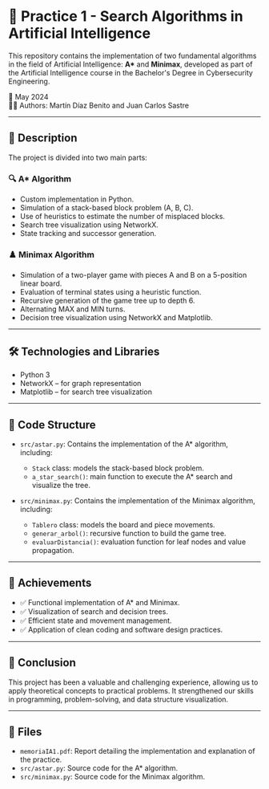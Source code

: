 # 🤖 Practice 1 - Search Algorithms in Artificial Intelligence

This repository contains the implementation of two fundamental algorithms in the field of Artificial Intelligence: **A\*** and **Minimax**, developed as part of the Artificial Intelligence course in the Bachelor's Degree in Cybersecurity Engineering.

📅 May 2024  
👨‍💻 Authors: Martín Díaz Benito and Juan Carlos Sastre

---

## 📌 Description

The project is divided into two main parts:

### 🔍 A\* Algorithm

- Custom implementation in Python.
- Simulation of a stack-based block problem (A, B, C).
- Use of heuristics to estimate the number of misplaced blocks.
- Search tree visualization using NetworkX.
- State tracking and successor generation.

### ♟️ Minimax Algorithm

- Simulation of a two-player game with pieces A and B on a 5-position linear board.
- Evaluation of terminal states using a heuristic function.
- Recursive generation of the game tree up to depth 6.
- Alternating MAX and MIN turns.
- Decision tree visualization using NetworkX and Matplotlib.

---

## 🛠️ Technologies and Libraries

- Python 3
- NetworkX – for graph representation
- Matplotlib – for search tree visualization

---

## 📂 Code Structure

- `src/astar.py`: Contains the implementation of the A* algorithm, including:
  - `Stack` class: models the stack-based block problem.
  - `a_star_search()`: main function to execute the A* search and visualize the tree.

- `src/minimax.py`: Contains the implementation of the Minimax algorithm, including:
  - `Tablero` class: models the board and piece movements.
  - `generar_arbol()`: recursive function to build the game tree.
  - `evaluarDistancia()`: evaluation function for leaf nodes and value propagation.

---

## 🎯 Achievements

- ✅ Functional implementation of A* and Minimax.
- ✅ Visualization of search and decision trees.
- ✅ Efficient state and movement management.
- ✅ Application of clean coding and software design practices.

---

## 🧠 Conclusion

This project has been a valuable and challenging experience, allowing us to apply theoretical concepts to practical problems. It strengthened our skills in programming, problem-solving, and data structure visualization.

---

## 📁 Files

- `memoriaIA1.pdf`: Report detailing the implementation and explanation of the practice.
- `src/astar.py`: Source code for the A* algorithm.
- `src/minimax.py`: Source code for the Minimax algorithm.
